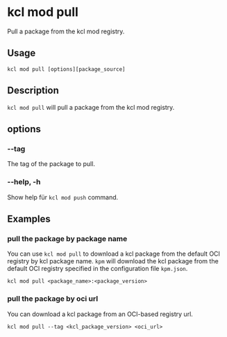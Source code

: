 # kcl mod pull

Pull a package from the kcl mod registry.

## Usage

```shell
kcl mod pull [options][package_source]
```

## Description

`kcl mod pull` will pull a package from the kcl mod registry.

## options

### --tag

The tag of the package to pull.

### --help, -h

Show help für `kcl mod push` command.

## Examples

### pull the package by package name

You can use `kcl mod pull` to download a kcl package from the default OCI registry by kcl package name.
`kpm` will download the kcl package from the default OCI registry specified in the configuration file `kpm.json`.

```shell
kcl mod pull <package_name>:<package_version>
```

### pull the package by oci url

You can download a kcl package from an OCI-based registry url.

```shell
kcl mod pull --tag <kcl_package_version> <oci_url>
```

